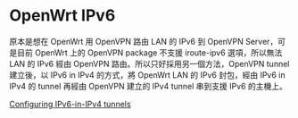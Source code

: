 # OpenWrt IPv6

原本是想在 OpenWrt 用 OpenVPN 路由 LAN 的 IPv6 到 OpenVPN Server，可是目前 OpenWrt 上的 OpenVPN package 不支援 iroute-ipv6 選項，所以無法 LAN 的 IPv6 經由 OpenVPN 路由。所以只好採用另一個方法，OpenVPN tunnel 建立後，以 IPv6 in IPv4 的方式，將 OpenWrt LAN 的 IPv6 封包，經由 IPv6 in IPv4 的 tunnel 再經由 OpenVPN 建立的 IPv4 tunnel 串到支援 IPv6 的主機上。

[Configuring IPv6-in-IPv4 tunnels](http://mirrors.deepspace6.net/Linux+IPv6-HOWTO/chapter-configuring-ipv6-in-ipv4-tunnels.html)
